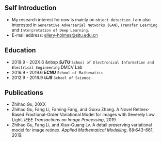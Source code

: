## Self Introduction
- My research interest for now is mainly on ```object detection```. I am also interested in `Generative Adversarial Networks (GAN)`, `Transfer Learning` and `Interpretation of Deep Learning`.  
- E-mail address: ellery-holmes@sjtu.edu.cn

## Education
- 2019.9 - 202X.6 &nbsp   ***SJTU***  ```School of Electronical Information and Electrical Engineering```   DMCV Lab  
- 2016.9 - 2019.6 ***ECNU***  ```School of Mathematics``` 
- 2012.9 - 2016.9 ***UJS***   ```School of Science``` 

## Publications
* Zhihao Gu,   20XX  
* Zhihao Gu, Fang Li, Faming Fang, and Guixu Zhang. A Novel Retinex-Based Fractional-Order Variational Model for Images with Severely Low Light. *IEEE Transactions on Image Processing*, 2019.  
* Zhihao Gu, Fang Li, and Xiao-Guang Lv. A detail preserving variational model for image retinex. *Applied Mathematical Modelling*, 68:643–661, 2019.

